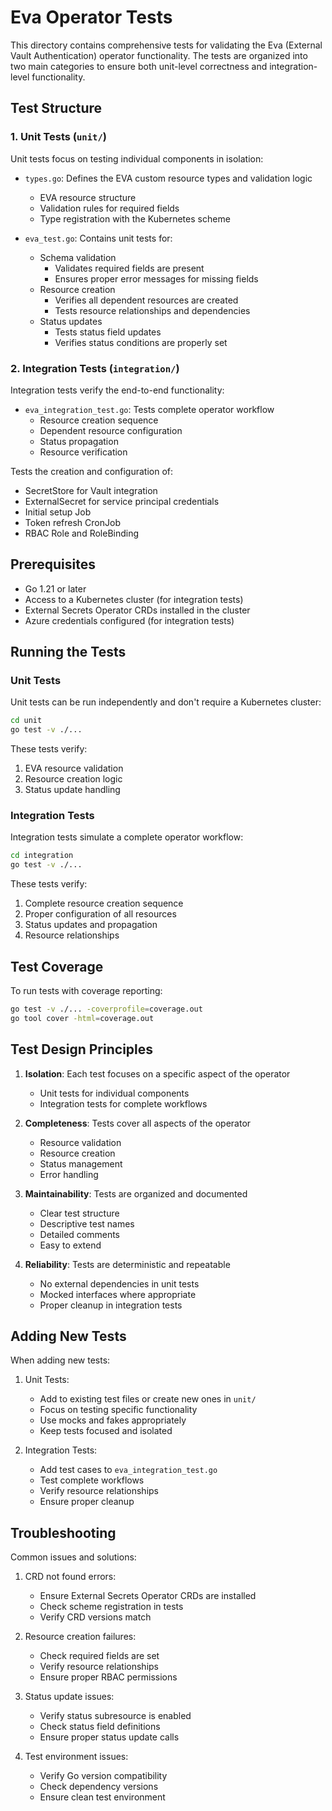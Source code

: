 # Eva Operator Tests

This directory contains comprehensive tests for validating the Eva (External Vault Authentication) operator functionality. The tests are organized into two main categories to ensure both unit-level correctness and integration-level functionality.

## Test Structure

### 1. Unit Tests (`unit/`)

Unit tests focus on testing individual components in isolation:

- `types.go`: Defines the EVA custom resource types and validation logic
  - EVA resource structure
  - Validation rules for required fields
  - Type registration with the Kubernetes scheme

- `eva_test.go`: Contains unit tests for:
  - Schema validation
    - Validates required fields are present
    - Ensures proper error messages for missing fields
  - Resource creation
    - Verifies all dependent resources are created
    - Tests resource relationships and dependencies
  - Status updates
    - Tests status field updates
    - Verifies status conditions are properly set

### 2. Integration Tests (`integration/`)

Integration tests verify the end-to-end functionality:

- `eva_integration_test.go`: Tests complete operator workflow
  - Resource creation sequence
  - Dependent resource configuration
  - Status propagation
  - Resource verification

Tests the creation and configuration of:
- SecretStore for Vault integration
- ExternalSecret for service principal credentials
- Initial setup Job
- Token refresh CronJob
- RBAC Role and RoleBinding

## Prerequisites

- Go 1.21 or later
- Access to a Kubernetes cluster (for integration tests)
- External Secrets Operator CRDs installed in the cluster
- Azure credentials configured (for integration tests)

## Running the Tests

### Unit Tests

Unit tests can be run independently and don't require a Kubernetes cluster:

```bash
cd unit
go test -v ./...
```

These tests verify:
1. EVA resource validation
2. Resource creation logic
3. Status update handling

### Integration Tests

Integration tests simulate a complete operator workflow:

```bash
cd integration
go test -v ./...
```

These tests verify:
1. Complete resource creation sequence
2. Proper configuration of all resources
3. Status updates and propagation
4. Resource relationships

## Test Coverage

To run tests with coverage reporting:

```bash
go test -v ./... -coverprofile=coverage.out
go tool cover -html=coverage.out
```

## Test Design Principles

1. **Isolation**: Each test focuses on a specific aspect of the operator
   - Unit tests for individual components
   - Integration tests for complete workflows

2. **Completeness**: Tests cover all aspects of the operator
   - Resource validation
   - Resource creation
   - Status management
   - Error handling

3. **Maintainability**: Tests are organized and documented
   - Clear test structure
   - Descriptive test names
   - Detailed comments
   - Easy to extend

4. **Reliability**: Tests are deterministic and repeatable
   - No external dependencies in unit tests
   - Mocked interfaces where appropriate
   - Proper cleanup in integration tests

## Adding New Tests

When adding new tests:

1. Unit Tests:
   - Add to existing test files or create new ones in `unit/`
   - Focus on testing specific functionality
   - Use mocks and fakes appropriately
   - Keep tests focused and isolated

2. Integration Tests:
   - Add test cases to `eva_integration_test.go`
   - Test complete workflows
   - Verify resource relationships
   - Ensure proper cleanup

## Troubleshooting

Common issues and solutions:

1. CRD not found errors:
   - Ensure External Secrets Operator CRDs are installed
   - Check scheme registration in tests
   - Verify CRD versions match

2. Resource creation failures:
   - Check required fields are set
   - Verify resource relationships
   - Ensure proper RBAC permissions

3. Status update issues:
   - Verify status subresource is enabled
   - Check status field definitions
   - Ensure proper status update calls

4. Test environment issues:
   - Verify Go version compatibility
   - Check dependency versions
   - Ensure clean test environment 